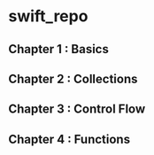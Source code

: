 # swift_repo
## Chapter 1 : Basics
## Chapter 2 : Collections
## Chapter 3 : Control Flow
## Chapter 4 : Functions

